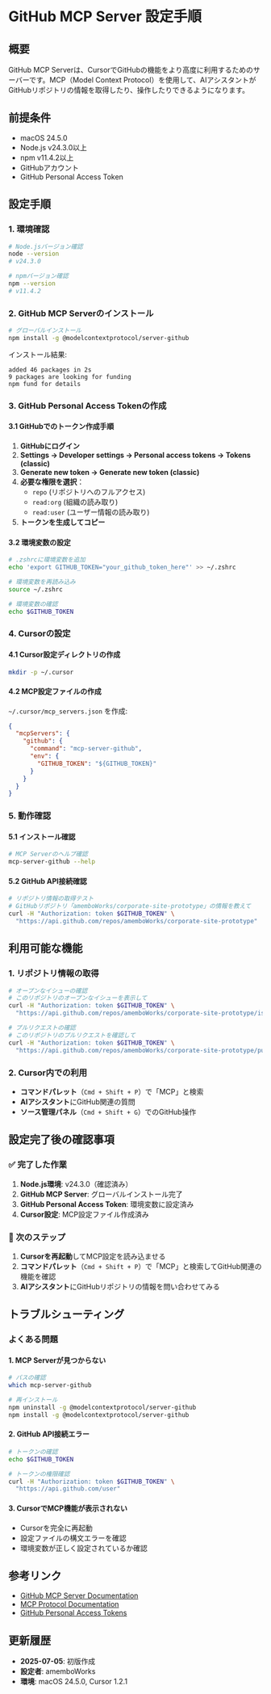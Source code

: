 # GitHub MCP Server 設定手順

## 概要

GitHub MCP Serverは、CursorでGitHubの機能をより高度に利用するためのサーバーです。MCP（Model Context Protocol）を使用して、AIアシスタントがGitHubリポジトリの情報を取得したり、操作したりできるようになります。

## 前提条件

- macOS 24.5.0
- Node.js v24.3.0以上
- npm v11.4.2以上
- GitHubアカウント
- GitHub Personal Access Token

## 設定手順

### 1. 環境確認

```bash
# Node.jsバージョン確認
node --version
# v24.3.0

# npmバージョン確認
npm --version
# v11.4.2
```

### 2. GitHub MCP Serverのインストール

```bash
# グローバルインストール
npm install -g @modelcontextprotocol/server-github
```

インストール結果:
```
added 46 packages in 2s
9 packages are looking for funding
npm fund for details
```

### 3. GitHub Personal Access Tokenの作成

#### 3.1 GitHubでのトークン作成手順

1. **GitHubにログイン**
2. **Settings → Developer settings → Personal access tokens → Tokens (classic)**
3. **Generate new token → Generate new token (classic)**
4. **必要な権限を選択**：
   - `repo` (リポジトリへのフルアクセス)
   - `read:org` (組織の読み取り)
   - `read:user` (ユーザー情報の読み取り)
5. **トークンを生成してコピー**

#### 3.2 環境変数の設定

```bash
# .zshrcに環境変数を追加
echo 'export GITHUB_TOKEN="your_github_token_here"' >> ~/.zshrc

# 環境変数を再読み込み
source ~/.zshrc

# 環境変数の確認
echo $GITHUB_TOKEN
```

### 4. Cursorの設定

#### 4.1 Cursor設定ディレクトリの作成

```bash
mkdir -p ~/.cursor
```

#### 4.2 MCP設定ファイルの作成

`~/.cursor/mcp_servers.json` を作成:

```json
{
  "mcpServers": {
    "github": {
      "command": "mcp-server-github",
      "env": {
        "GITHUB_TOKEN": "${GITHUB_TOKEN}"
      }
    }
  }
}
```

### 5. 動作確認

#### 5.1 インストール確認

```bash
# MCP Serverのヘルプ確認
mcp-server-github --help
```

#### 5.2 GitHub API接続確認

```bash
# リポジトリ情報の取得テスト
# GitHubリポジトリ「amemboWorks/corporate-site-prototype」の情報を教えて
curl -H "Authorization: token $GITHUB_TOKEN" \
  "https://api.github.com/repos/amemboWorks/corporate-site-prototype"
```

## 利用可能な機能

### 1. リポジトリ情報の取得

```bash
# オープンなイシューの確認
# このリポジトリのオープンなイシューを表示して
curl -H "Authorization: token $GITHUB_TOKEN" \
  "https://api.github.com/repos/amemboWorks/corporate-site-prototype/issues?state=open"

# プルリクエストの確認
# このリポジトリのプルリクエストを確認して
curl -H "Authorization: token $GITHUB_TOKEN" \
  "https://api.github.com/repos/amemboWorks/corporate-site-prototype/pulls?state=all"
```

### 2. Cursor内での利用

- **コマンドパレット**（`Cmd + Shift + P`）で「MCP」と検索
- **AIアシスタント**にGitHub関連の質問
- **ソース管理パネル**（`Cmd + Shift + G`）でのGitHub操作

## 設定完了後の確認事項

### ✅ 完了した作業
1. **Node.js環境**: v24.3.0（確認済み）
2. **GitHub MCP Server**: グローバルインストール完了
3. **GitHub Personal Access Token**: 環境変数に設定済み
4. **Cursor設定**: MCP設定ファイル作成済み

### 🔄 次のステップ
1. **Cursorを再起動**してMCP設定を読み込ませる
2. **コマンドパレット**（`Cmd + Shift + P`）で「MCP」と検索してGitHub関連の機能を確認
3. **AIアシスタント**にGitHubリポジトリの情報を問い合わせてみる

## トラブルシューティング

### よくある問題

#### 1. MCP Serverが見つからない
```bash
# パスの確認
which mcp-server-github

# 再インストール
npm uninstall -g @modelcontextprotocol/server-github
npm install -g @modelcontextprotocol/server-github
```

#### 2. GitHub API接続エラー
```bash
# トークンの確認
echo $GITHUB_TOKEN

# トークンの権限確認
curl -H "Authorization: token $GITHUB_TOKEN" \
  "https://api.github.com/user"
```

#### 3. CursorでMCP機能が表示されない
- Cursorを完全に再起動
- 設定ファイルの構文エラーを確認
- 環境変数が正しく設定されているか確認

## 参考リンク

- [GitHub MCP Server Documentation](https://github.com/modelcontextprotocol/server-github)
- [MCP Protocol Documentation](https://modelcontextprotocol.io/)
- [GitHub Personal Access Tokens](https://docs.github.com/en/authentication/keeping-your-account-and-data-secure/creating-a-personal-access-token)

## 更新履歴

- **2025-07-05**: 初版作成
- **設定者**: amemboWorks
- **環境**: macOS 24.5.0, Cursor 1.2.1 